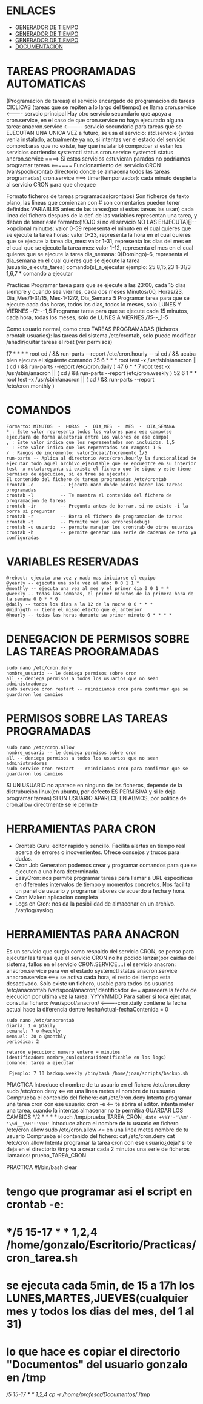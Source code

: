 # ENLACES
  - [GENERADOR DE TIEMPO ](https://crontab-generator.org/)
  - [GENERADOR DE TIEMPO ](https://crontab.guru/)
  - [GENERADOR DE TIEMPO ](https://www.freeformatter.com/cron-expression-generator-quartz.html)
  - [DOCUMENTACION](https://geekland.eu/planificar-tareas-con-cron-y-anacron-en-linux/)

# TAREAS PROGRAMADAS AUTOMATICAS
(Programacion de tareas)
el servicio encargado de programacion de tareas CICLICAS (tareas que se repiten a lo largo del tiempo) se llama
  cron.service <---- servcio principal
Hay otro servicio secundario que apoya a cron.service, en el caso de que cron.service no haya ejecutado alguna tarea:
  anacron.service <----- servicio secundario
para tareas que se EJECUTAN UNA UNICA VEZ a futuro, se usa el servicio: atd.servicie
(antes venia instalado, actualmente ya no, si intentas ver el estado del servicio comprobaras que no existe, hay que instalarlo)
comprobar si estan los servicios corriendo:
  systemctl status cron.service
  systemctl status ancron.service
====> Si estos servicios estuvieran parados no podriamos programar tareas <======
Funcionamiento del servicio CRON (var/spool/crontab directorio donde se almacena todos las tareas programadas)
  cron.service ===>
    timer(temporizador): cada minuto despierta al servicio CRON para que chequee
  
  Formato ficheros de tareas programadas(crontabs)
  Son ficheros de texto plano, las lineas que comienzan con # son comentarios
  pueden tener definidas VARIABLES antes de las tareas(por si estas tareas las usan)
  cada linea del fichero despues de la def. de las variables representan una tarea, y deben de tener este formato:(!!OJO si no el servicio NO LAS EHJECUTA)[]-->opcional
  minutos: valor 0-59 representa el minuto en el cual quieres que se ejecute la tarea
  horas: valor 0-23, representa la hora en el cual quieres que se ejecute la tarea
  dia_mes: valor 1-31, representa los dias del mes en el cual que se ejecute la tarea
  mes: valor 1-12, representa el mes en el cual quieres que se ejecute la tarea
  dia_semana: 0(Domingo)-6, representa el dia_semana en el cual quieres que se ejecute la tarea
  [usuario_ejecuta_tarea]
  comando(s)_a_ejecutar
ejemplo:
25 8,15,23 1-31/3 1,6,7 * comando a ejecutar

Practicas
Programar tarea para que se ejecute a las 23:00, cada 15 dias siempre y cuando sea viernes, cada dos meses
Minutos/00, Horas/23, Dia_Mes/1-31/15, Mes-1-12/2, Dia_Semana 5
Programar tarea para que se ejecute cada dos horas, todos los dias, todos lo meses, solo LUNES Y VIERNES
  *-*/2-*-*-1,5
Programar tarea para que se ejecute cada 15 minutos, cada hora, todas los meses, solo de LUNES A VIERNES
*/15-*-*,*,1-5

Como usuario normal, como creo TAREAS PROGRAMADAS (ficheros crontab usuarios):
las tareas del sistema /etc/crontab, solo puede modificar /añadir/quitar tareas el roat (ver permisos)

17 *	* * *	root    cd / && run-parts --report /etc/cron.hourly -- si cd / && acaba bien ejecuta el siguiente comando
25 6	* * *	root	test -x /usr/sbin/anacron || ( cd / && run-parts --report /etc/cron.daily )
47 6	* * 7	root	test -x /usr/sbin/anacron || ( cd / && run-parts --report /etc/cron.weekly )
52 6	1 * *	root	test -x /usr/sbin/anacron || ( cd / && run-parts --report /etc/cron.monthly )

# COMANDOS
    Formarto: MINUTOS  -  HORAS  -  DIA_MES  -  MES  -  DIA_SEMANA
    * : Este valor representa todos los valores para ese campo(se ejecutara de forma aleatoria entre los valores de ese campo)
    , : Este valor indica que los representados son incluidos. 1,5
    - : Este valor indica que los reprentados son rangos: 1-5
    / : Rangos de incremento: valorIncial/Incremento 1/5
    run-parts -- Aplica al directorio /etc/cron.hourly la funcionalidad de ejecutar todo aquel archivo ejecutable que se encuentre en su interior
    test -x ruta(pregunta si existe el fichero que le sigue y este tiene permisos de ejecucion, si es true se ejecuta)
    El contenido del fichero de tareas programadas /etc/crontab
    crontab -e          -- Ejecuta nano donde podras hacer las tareas programadas
    crontab -l          -- Te muestra el contenido del fichero de programacion de tareas
    crontab -ir         -- Pregunta antes de borrar, si no existe -i la borra si preguntar
    crontab -r          -- Borra el fichero de programacion de tareas  
    crontab -t          -- Permite ver los errores(debug)
    crontab -u usuario  -- permite manejar los crontrab de otros usuarios
    crontab -h          -- permite generar una serie de cadenas de teto ya configuradas

# VARIABLES RESERVADAS
    @reboot: ejecuta una vez y nada mas iniciarse el equipo
    @yearly -- ejecuta una sola vez al año: 0 0 1 1 *
    @monthly -- ejecuta una vez al mes y el primer dia 0 0 1 * *
    @weekly -- todas las semanas, el primer minutos de la primera hora de la semana 0 0 * * 0
    @daily -- todos los dias a la 12 de la noche 0 0 * * *
    @midnigth -- tiene el mismo efecto que el anterior
    @hourly -- todas las horas durante su primer minuto 0 * * * *

# DENEGACION DE PERMISOS SOBRE LAS TAREAS PROGRAMADAS
    sudo nano /etc/cron.deny
    nombre_usuario -- le deniega permisos sobre cron
    all -- deniega permisos a todos los usuarios que no sean administradores
    sudo service cron restart -- reiniciamos cron para confirmar que se guardaron los cambios

# PERMISOS SOBRE LAS TAREAS PROGRAMADAS
    sudo nano /etc/cron.allow
    nombre_usuario -- le deniega permisos sobre cron
    all -- deniega permisos a todos los usuarios que no sean administradores
    sudo service cron restart -- reiniciamos cron para confirmar que se guardaron los cambios

SI UN USUARIO no aparece en ninguno de los ficheros, depende de la distrubucion linux(en ubuntu, por defecto ES PERMISIVA y si le deja programar tareas) SI UN USUARIO APARECE EN ABMOS, por politica de cron.allow directmente se le permite

# HERRAMIENTAS PARA CRON
  - Crontab Guru: editor rapido y sencillo. Facilita alertas en tiempo real acerca de errores o incovenientes. Ofrece consejos y trucos para dudas.
  - Cron Job Generator: podemos crear y programar comandos para que se ejecuten a una hora determinada.
  - EasyCron: nos permite programar tareas para llamar a URL especificas en diferentes intervalos de tiempo y momentos concretos. Nos facilita un panel de usuario y programar labores de acuerdo a fecha y hora.
  - Cron Maker: aplicacion completa
  - Logs en Cron: nos da la posibilidad de almacenar en un archivo. /vat/log/syslog

# HERRAMIENTAS PARA ANACRON
Es un servicio que surgio como respaldo del servicio CRON, se penso para ejecutar las tareas que el servicio CRON no ha podido lanzar(por caidas del sistema, fallos en el servicio CRON.SERVICE,...)
el servicio anacron: anacron.service
para ver el estado systemctl status anacron.service
anacron.service <=== se activa cada hora, el resto del tiempo esta desactivado. Solo existe un fichero, usable para todos los usuarios /etc/anacrontab
/var/spool/anacron/identificador <=== aparecera la fecha de ejecucion por ultima vez la tarea: YYYYMMDD
Para saber si toca ejecutar, consulta fichero: /var/spool/anacron/ <----cron.daily contiene la fecha actual hace la diferencia dentre fechaActual-fechaContenida = 0

    sudo nano /etc/anacrontab
    diaria: 1 o @daily
    semanal: 7 o @weekly
    mensual: 30 o @monthly
    periodica: 2

    retardo_ejecucion: numero entero = minutos
    identificador: nombre_cualquiera(identificable en los logs)
    comando: tarea a ejecutar
    
     Ejemplo: 7 10 backup.weekly /bin/bash /home/joan/scripts/backup.sh

PRACTICA
Introduce el nombre de tu usuario en el fichero /etc/cron.deny
    sudo /etc/cron.deny <== en una linea metes el nombre de tu usuario
Comprueba el contenido del fichero: cat /etc/cron.deny
Intenta programar una tarea cron con ese usuario:
  cron -e <== te abrira el editor. intenta meter una tarea, cuando la intentas almacenar no te permitira GUARDAR LOS CAMBIOS
  */2 * * * * touch /tmp/prueba_TAREA_CRON_ `date +\%Y'-'\%m'-'\%d__\%H':'\%H'`
Introduce ahora el nombre de tu usuario en fichero /etc/cron.allow
  sudo /etc/cron.allow <= en una linea metes nombre de tu usuario
Comprueba el contenido del fichero: cat /etc/cron.deny
                                    cat /etc/cron.allow
Intenta programar la tarea cron con ese usuario¿deja?
si te deja en el directorio /tmp va a crear cada 2 minutos una serie de ficheros llamados:
    prueba_TAREA_CRON

PRACTICA
#!/bin/bash
clear
# tengo que programar asi el script en crontab -e: 
# */5 15-17 * * 1,2,4 /home/gonzalo/Escritorio/Practicas/cron_tarea.sh
# se ejecuta cada 5min, de 15 a 17h los LUNES,MARTES,JUEVES(cualquier mes y todos los dias del mes, del 1 al 31)
# lo que hace es copiar el directorio "Documentos" del usuario gonzalo en /tmp
*/5 15-17 * * 1,2,4 cp -r /home/profesor/Documentos/* /tmp
